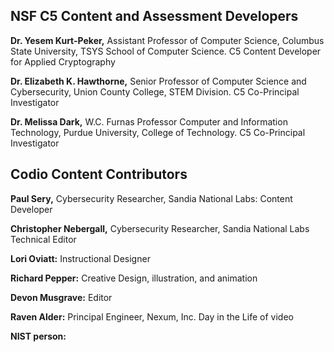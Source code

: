 ## NSF C5 Content and Assessment Developers
     
 **Dr. Yesem Kurt-Peker,** Assistant Professor of Computer Science, Columbus State University, TSYS School of Computer Science. C5 Content Developer for Applied Cryptography
 
 **Dr. Elizabeth K. Hawthorne,** Senior Professor of Computer Science and Cybersecurity, Union County College, STEM Division. C5 Co-Principal Investigator
  
  **Dr. Melissa Dark,** W.C. Furnas Professor Computer and Information Technology, Purdue University, College of Technology. C5 Co-Principal Investigator
  
 
  
  ## Codio Content Contributors
  
  **Paul Sery,** Cybersecurity Researcher, Sandia National Labs: Content Developer

  **Christopher Nebergall,** Cybersecurity Researcher, Sandia National Labs Technical Editor 
  
  **Lori Oviatt:** Instructional Designer
  
  **Richard Pepper:** Creative Design, illustration, and animation
  
  **Devon Musgrave:** Editor
  
  **Raven Alder:** Principal Engineer, Nexum, Inc. Day in the Life of video
  
  **NIST person:**
  
